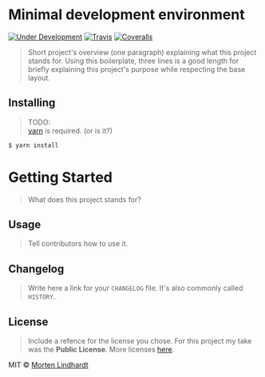 # Minimal development environment

<!--- Add more badges from shields.io when needed -->
[![Under Development](https://img.shields.io/badge/under-development-orange.svg?style=flat-square)](https://github.com/r3Fuze/minimal-dev)
[![Travis](https://img.shields.io/travis/r3Fuze/minimal-dev.svg?style=flat-square)](https://travis-ci.org/r3Fuze/minimal-dev)
[![Coveralls](https://img.shields.io/coveralls/r3Fuze/minimal-dev.svg?style=flat-square)](https://coveralls.io/github/r3Fuze/minimal-dev)


> Short project's overview (one paragraph) explaining what this project stands for. Using this boilerplate, three lines is a good length for briefly explaining this project's purpose while respecting the base layout.


## Installing

> TODO:  
> [yarn](https://yarnpkg.com/en/docs/install) is required. (or is it?)

```sh
$ yarn install
```

# Getting Started

> What does this project stands for?

## Usage

> Tell contributors how to use it.

## Changelog

> Write here a link for your `CHANGELOG` file. It's also commonly called `HISTORY`.

## License

> Include a refence for the license you chose. For this project my take was the **Public License**. More licenses [here](http://creativecommons.org).

MIT © [Morten Lindhardt](https://github.com/r3fuze)
